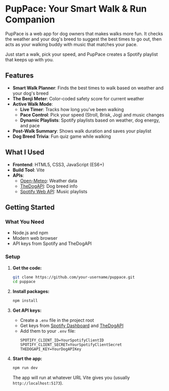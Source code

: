# PupPace: Your Smart Walk & Run Companion

PupPace is a web app for dog owners that makes walks more fun. It checks the weather and your dog's breed to suggest the best times to go out, then acts as your walking buddy with music that matches your pace.

Just start a walk, pick your speed, and PupPace creates a Spotify playlist that keeps up with you.

## Features

* **Smart Walk Planner**: Finds the best times to walk based on weather and your dog's breed
* **The Benji Meter**: Color-coded safety score for current weather
* **Active Walk Mode**:
    * **Live Timer**: Tracks how long you've been walking
    * **Pace Control**: Pick your speed (Stroll, Brisk, Jog) and music changes
    * **Dynamic Playlists**: Spotify playlists based on weather, dog energy, and pace
* **Post-Walk Summary**: Shows walk duration and saves your playlist
* **Dog Breed Trivia**: Fun quiz game while walking

## What I Used

* **Frontend**: HTML5, CSS3, JavaScript (ES6+)
* **Build Tool**: Vite
* **APIs**:
    * [Open-Meteo](https://open-meteo.com/): Weather data
    * [TheDogAPI](https://thedogapi.com/): Dog breed info
    * [Spotify Web API](https://developer.spotify.com/documentation/web-api): Music playlists

## Getting Started

### What You Need

* Node.js and npm
* Modern web browser
* API keys from Spotify and TheDogAPI

### Setup

1.  **Get the code:**
    ```bash
    git clone https://github.com/your-username/puppace.git
    cd puppace
    ```

2.  **Install packages:**
    ```bash
    npm install
    ```

3.  **Get API keys:**
    * Create a `.env` file in the project root
    * Get keys from [Spotify Dashboard](https://developer.spotify.com/dashboard/) and [TheDogAPI](https://thedogapi.com/signup)
    * Add them to your `.env` file:
        ```env
        SPOTIFY_CLIENT_ID=YourSpotifyClientID
        SPOTIFY_CLIENT_SECRET=YourSpotifyClientSecret
        THEDOGAPI_KEY=YourDogAPIKey
        ```

4.  **Start the app:**
    ```bash
    npm run dev
    ```
    The app will run at whatever URL Vite gives you (usually `http://localhost:5173`).
